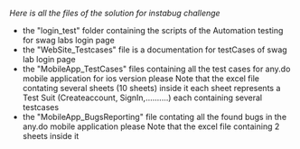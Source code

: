 *Here is all the files of the solution for instabug challenge*

- the "login_test" folder containing the scripts of the Automation testing for swag labs login page
- the "WebSite_Testcases" file is a documentation for testCases of swag lab login page
- the "MobileApp_TestCases" files containing all the test cases for any.do mobile application for ios version
  please Note that the excel file contating several sheets (10 sheets) inside it each sheet represents a Test Suit (Createaccount, SignIn,..........) each containing several testcases
- the "MobileApp_BugsReporting" file contating all the found bugs in the any.do mobile application
  please Note that the excel file containing 2 sheets inside it

